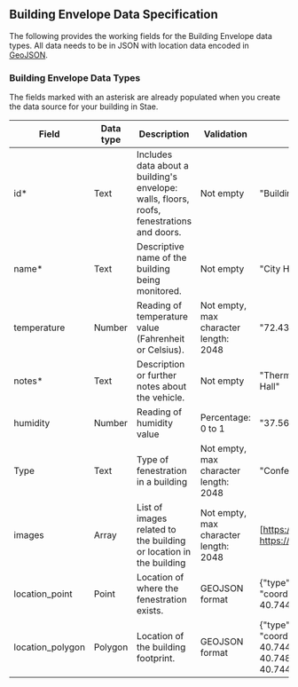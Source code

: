 ## Building Envelope Data Specification

The following provides the working fields for the Building Envelope data types. All data needs to be in JSON with location data encoded in [GeoJSON](http://geojson.org/). 

### Building Envelope Data Types
The fields marked with an asterisk are already populated when you create the data source for your building in Stae. 

| Field | Data type | Description | Validation | Example
| ---   | --- 		| ---         | ---		   | ---
|id*    | Text      | Includes data about a building's envelope: walls, floors, roofs, fenestrations and doors. | Not empty | "Building Envelope"
|name*  | Text      | Descriptive name of the building being monitored. | Not empty | "City Hall"
|temperature   | Number      | Reading of temperature value (Fahrenheit or Celsius). |  Not empty, max character length: 2048 | "72.43 F"
|notes* | Text 		| Description or further notes about the vehicle. | Not empty | "Thermal Anaysis of City Hall"
|humidity| Number 	| Reading of humidity value | Percentage: 0 to 1 | "37.56%"
|Type| Text | Type of fenestration in a building | Not empty, max character length: 2048 | "Conference Room Window"
|images | Array 	| List of images related to the building or location in the building | Not empty, max character length: 2048 | [https://stae.co/service1.jpg, https://stae.co/service2.jpg]
|location_point | Point 	| Location of where the fenestration exists. | GEOJSON format | {"type": "Point", "coordinates": [-74.0429, 40.744]}
|location_polygon | Polygon 	| Location of the building footprint. | GEOJSON format | {"type": "Polygon", "coordinates": [-74.0429, 40.744], [-74.0431, 40.748], [-74.0429, 40.744]}

